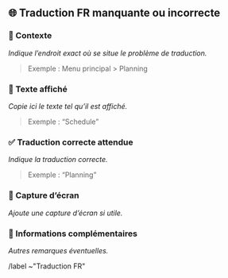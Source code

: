 ## 🌐 Traduction FR manquante ou incorrecte

### 🔎 Contexte
_Indique l’endroit exact où se situe le problème de traduction._

> Exemple : Menu principal > Planning

### 📝 Texte affiché
_Copie ici le texte tel qu’il est affiché._

> Exemple : “Schedule”

### ✅ Traduction correcte attendue
_Indique la traduction correcte._

> Exemple : “Planning”

### 📸 Capture d’écran
_Ajoute une capture d’écran si utile._

### 📝 Informations complémentaires
_Autres remarques éventuelles._



/label ~"Traduction FR"